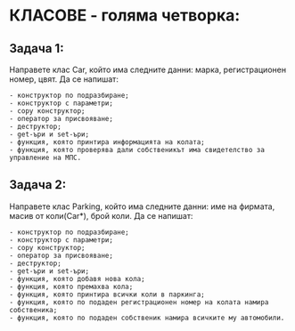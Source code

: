#  КЛАСОВЕ - голяма четворка:

## Задача 1:

Направете клас Car, който има следните данни: марка, регистрационен номер, цвят.
Да се напишат:

	- конструктор по подразбиране;
	- конструктор с параметри;
	- copy конструктор;
	- оператор за присвояване;
	- деструктор;
	- get-ъри и set-ъри;
	- функция, която принтира информацията на колата;
	- функция, която проверява дали собственикът има свидетелство за управление на МПС.

##  Задача 2:

Направете клас Parking, който има следните данни: име на фирмата, масив от коли(Car*), брой коли.
Да се напишат:

	- конструктор по подразбиране;
	- конструктор с параметри;
	- copy конструктор;
	- оператор за присвояване;
	- деструктор;
	- get-ъри и set-ъри;
	- функция, която добавя нова кола;
	- функция, която премахва кола;
	- функция, която принтира всички коли в паркинга;
	- функция, която пo подаден регистрационен номeр на колата намира собственика;
	- функция, която пo подаден собственик намира всичките му автомобили.